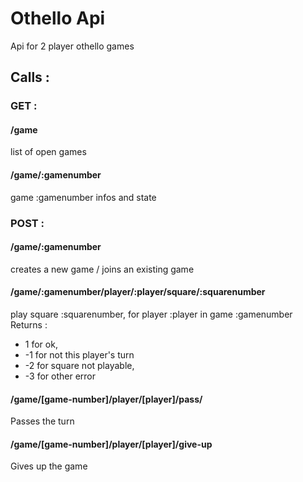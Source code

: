  # Othello Api
 Api for 2 player othello games

 ## Calls :

 ### GET :
 #### /game
 list of open games

 #### /game/:gamenumber
 game :gamenumber infos and state

 ### POST :
 #### /game/:gamenumber
 creates a new game / joins an existing game

 #### /game/:gamenumber/player/:player/square/:squarenumber
 play square :squarenumber, for player :player in game :gamenumber
 Returns :
  * 1 for ok,
  * -1 for not this player's turn
  * -2 for square not playable,
  * -3 for other error

  #### /game/[game-number]/player/[player]/pass/
  Passes the turn

  #### /game/[game-number]/player/[player]/give-up
  Gives up the game
